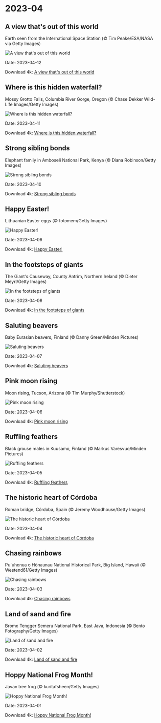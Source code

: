 # 2023-04

## A view that's out of this world

Earth seen from the International Space Station (© Tim Peake/ESA/NASA via Getty Images)

![A view that's out of this world](https://bing.com/th?id=OHR.EuropeFromISS_EN-US3248706956_UHD.jpg&rf=LaDigue_UHD.jpg&pid=hp&w=1024&h=576&rs=1&c=4)

Date: 2023-04-12

Download 4k: [A view that's out of this world](https://bing.com/th?id=OHR.EuropeFromISS_EN-US3248706956_UHD.jpg&rf=LaDigue_UHD.jpg&pid=hp&w=3840&h=2160&rs=1&c=4)

## Where is this hidden waterfall?

Mossy Grotto Falls, Columbia River Gorge, Oregon (© Chase Dekker Wild-Life Images/Getty Images)

![Where is this hidden waterfall?](https://bing.com/th?id=OHR.MossyGrottoFalls_EN-US5828454161_UHD.jpg&rf=LaDigue_UHD.jpg&pid=hp&w=1024&h=576&rs=1&c=4)

Date: 2023-04-11

Download 4k: [Where is this hidden waterfall?](https://bing.com/th?id=OHR.MossyGrottoFalls_EN-US5828454161_UHD.jpg&rf=LaDigue_UHD.jpg&pid=hp&w=3840&h=2160&rs=1&c=4)

## Strong sibling bonds

Elephant family in Amboseli National Park, Kenya (© Diana Robinson/Getty Images)

![Strong sibling bonds](https://bing.com/th?id=OHR.ElephantTwins_EN-US2939253051_UHD.jpg&rf=LaDigue_UHD.jpg&pid=hp&w=1024&h=576&rs=1&c=4)

Date: 2023-04-10

Download 4k: [Strong sibling bonds](https://bing.com/th?id=OHR.ElephantTwins_EN-US2939253051_UHD.jpg&rf=LaDigue_UHD.jpg&pid=hp&w=3840&h=2160&rs=1&c=4)

## Happy Easter!

Lithuanian Easter eggs (© fotomem/Getty Images)

![Happy Easter!](https://bing.com/th?id=OHR.LithuanianEggs_EN-US5086451033_UHD.jpg&rf=LaDigue_UHD.jpg&pid=hp&w=1024&h=576&rs=1&c=4)

Date: 2023-04-09

Download 4k: [Happy Easter!](https://bing.com/th?id=OHR.LithuanianEggs_EN-US5086451033_UHD.jpg&rf=LaDigue_UHD.jpg&pid=hp&w=3840&h=2160&rs=1&c=4)

## In the footsteps of giants

The Giant's Causeway, County Antrim, Northern Ireland (© Dieter Meyrl/Getty Images)

![In the footsteps of giants](https://bing.com/th?id=OHR.NIrelandGiants_EN-US3269727738_UHD.jpg&rf=LaDigue_UHD.jpg&pid=hp&w=1024&h=576&rs=1&c=4)

Date: 2023-04-08

Download 4k: [In the footsteps of giants](https://bing.com/th?id=OHR.NIrelandGiants_EN-US3269727738_UHD.jpg&rf=LaDigue_UHD.jpg&pid=hp&w=3840&h=2160&rs=1&c=4)

## Saluting beavers

Baby Eurasian beavers, Finland (© Danny Green/Minden Pictures)

![Saluting beavers](https://bing.com/th?id=OHR.KitsAspen_EN-US6734104933_UHD.jpg&rf=LaDigue_UHD.jpg&pid=hp&w=1024&h=576&rs=1&c=4)

Date: 2023-04-07

Download 4k: [Saluting beavers](https://bing.com/th?id=OHR.KitsAspen_EN-US6734104933_UHD.jpg&rf=LaDigue_UHD.jpg&pid=hp&w=3840&h=2160&rs=1&c=4)

## Pink moon rising

Moon rising, Tucson, Arizona (© Tim Murphy/Shutterstock)

![Pink moon rising](https://bing.com/th?id=OHR.ArizonaPinkMoon_EN-US5941531826_UHD.jpg&rf=LaDigue_UHD.jpg&pid=hp&w=1024&h=576&rs=1&c=4)

Date: 2023-04-06

Download 4k: [Pink moon rising](https://bing.com/th?id=OHR.ArizonaPinkMoon_EN-US5941531826_UHD.jpg&rf=LaDigue_UHD.jpg&pid=hp&w=3840&h=2160&rs=1&c=4)

## Ruffling feathers

Black grouse males in Kuusamo, Finland (© Markus Varesvuo/Minden Pictures)

![Ruffling feathers](https://bing.com/th?id=OHR.BlackGrouseLekking_EN-US3235220681_UHD.jpg&rf=LaDigue_UHD.jpg&pid=hp&w=1024&h=576&rs=1&c=4)

Date: 2023-04-05

Download 4k: [Ruffling feathers](https://bing.com/th?id=OHR.BlackGrouseLekking_EN-US3235220681_UHD.jpg&rf=LaDigue_UHD.jpg&pid=hp&w=3840&h=2160&rs=1&c=4)

## The historic heart of Córdoba

Roman bridge, Córdoba, Spain (© Jeremy Woodhouse/Getty Images)

![The historic heart of Córdoba](https://bing.com/th?id=OHR.RomanBridge_EN-US4101165681_UHD.jpg&rf=LaDigue_UHD.jpg&pid=hp&w=1024&h=576&rs=1&c=4)

Date: 2023-04-04

Download 4k: [The historic heart of Córdoba](https://bing.com/th?id=OHR.RomanBridge_EN-US4101165681_UHD.jpg&rf=LaDigue_UHD.jpg&pid=hp&w=3840&h=2160&rs=1&c=4)

## Chasing rainbows

Pu'uhonua o Hōnaunau National Historical Park, Big Island, Hawaii (© Westend61/Getty Images)

![Chasing rainbows](https://bing.com/th?id=OHR.HonaunauNP_EN-US9995236109_UHD.jpg&rf=LaDigue_UHD.jpg&pid=hp&w=1024&h=576&rs=1&c=4)

Date: 2023-04-03

Download 4k: [Chasing rainbows](https://bing.com/th?id=OHR.HonaunauNP_EN-US9995236109_UHD.jpg&rf=LaDigue_UHD.jpg&pid=hp&w=3840&h=2160&rs=1&c=4)

## Land of sand and fire

Bromo Tengger Semeru National Park, East Java, Indonesia (© Bento Fotography/Getty Images)

![Land of sand and fire](https://bing.com/th?id=OHR.JavaBromo_EN-US3411031416_UHD.jpg&rf=LaDigue_UHD.jpg&pid=hp&w=1024&h=576&rs=1&c=4)

Date: 2023-04-02

Download 4k: [Land of sand and fire](https://bing.com/th?id=OHR.JavaBromo_EN-US3411031416_UHD.jpg&rf=LaDigue_UHD.jpg&pid=hp&w=3840&h=2160&rs=1&c=4)

## Hoppy National Frog Month!

Javan tree frog (© kuritafsheen/Getty Images)

![Hoppy National Frog Month!](https://bing.com/th?id=OHR.FrogMonth_EN-US6861485456_UHD.jpg&rf=LaDigue_UHD.jpg&pid=hp&w=1024&h=576&rs=1&c=4)

Date: 2023-04-01

Download 4k: [Hoppy National Frog Month!](https://bing.com/th?id=OHR.FrogMonth_EN-US6861485456_UHD.jpg&rf=LaDigue_UHD.jpg&pid=hp&w=3840&h=2160&rs=1&c=4)


